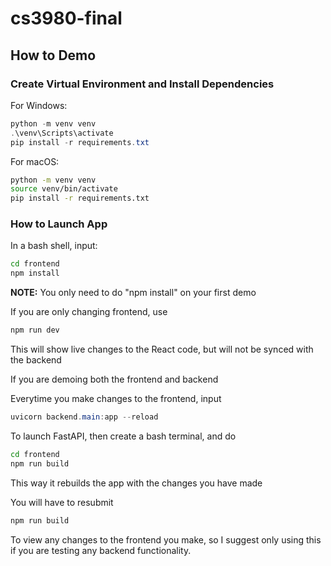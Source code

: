 # cs3980-final

## How to Demo

### Create Virtual Environment and Install Dependencies

For Windows:

```powershell
python -m venv venv
.\venv\Scripts\activate
pip install -r requirements.txt
```

For macOS:

```zsh
python -m venv venv
source venv/bin/activate
pip install -r requirements.txt
```

### How to Launch App

In a bash shell, input:

```bash
cd frontend
npm install
```

**NOTE:** You only need to do "npm install" on your first demo

If you are only changing frontend, use

```bash
npm run dev
```

This will show live changes to the React code, but will not be synced with the backend

If you are demoing both the frontend and backend

Everytime you make changes to the frontend, input

```powershell
uvicorn backend.main:app --reload
```

To launch FastAPI, then create a bash terminal, and do

```bash
cd frontend
npm run build
```

This way it rebuilds the app with the changes you have made

You will have to resubmit

```bash
npm run build
```

To view any changes to the frontend you make, so I suggest only using this if you are testing any backend functionality.
